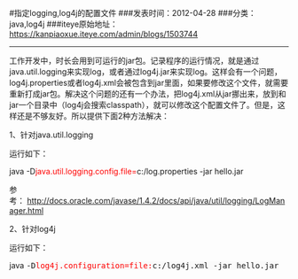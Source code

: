 #指定logging,log4j的配置文件
###发表时间：2012-04-28
###分类：java,log4j
###iteye原始地址：<a href="https://kanpiaoxue.iteye.com/admin/blogs/1503744" target="_blank">https://kanpiaoxue.iteye.com/admin/blogs/1503744</a>

---

<div class="iteye-blog-content-contain" style="font-size: 14px;"> 
 <p>工作开发中，时长会用到可运行的jar包。记录程序的运行情况，就是通过java.util.logging来实现log，或者通过log4j.jar来实现log。这样会有一个问题，log4j.properties或者log4j.xml会被包含到jar里面，如果要修改这个文件，就需要重新打成jar包。解决这个问题的还有一个办法，把log4j.xml从jar挪出来，放到和jar一个目录中（log4j会搜索classpath），就可以修改这个配置文件了。但是，这样还是不够友好。所以提供下面2种方法解决：</p> 
 <p>1、针对java.util.logging</p> 
 <p>运行如下：</p> 
 <p>java -D<span style="color: #ff0000;">java.util.logging.config.file=</span>c:/log.properties -jar hello.jar</p> 
 <p>参考：&nbsp;<a href="http://docs.oracle.com/javase/1.4.2/docs/api/java/util/logging/LogManager.html">http://docs.oracle.com/javase/1.4.2/docs/api/java/util/logging/LogManager.html</a></p> 
 <p>2、针对log4j</p> 
 <p>运行如下：</p> 
 <p>java&nbsp;<span style="font-family: Monaco, 'DejaVu Sans Mono', 'Bitstream Vera Sans Mono', Consolas, 'Courier New', monospace; line-height: 18px; text-align: left; background-color: #fafafa;">-D<span style="color: #ff0000;">log4j.configuration=file:</span>c:/log4j.xml -jar hello.jar</span></p> 
 <p>&nbsp;</p> 
</div>